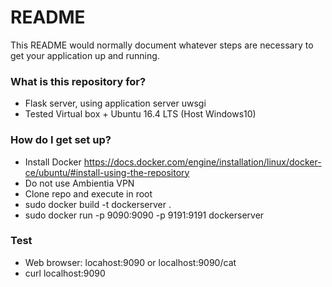 # README #

This README would normally document whatever steps are necessary to get your application up and running.

### What is this repository for? ###

* Flask server, using application server uwsgi
* Tested Virtual box + Ubuntu 16.4 LTS (Host Windows10)


### How do I get set up? ###

* Install Docker   https://docs.docker.com/engine/installation/linux/docker-ce/ubuntu/#install-using-the-repository
* Do not use Ambientia VPN
* Clone repo and execute in root
* sudo docker build -t dockerserver . 
* sudo docker run -p 9090:9090 -p 9191:9191 dockerserver

### Test ###

* Web browser: locahost:9090  or localhost:9090/cat
* curl localhost:9090


